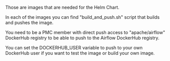 <!--
 Licensed to the Apache Software Foundation (ASF) under one
 or more contributor license agreements.  See the NOTICE file
 distributed with this work for additional information
 regarding copyright ownership.  The ASF licenses this file
 to you under the Apache License, Version 2.0 (the
 "License"); you may not use this file except in compliance
 with the License.  You may obtain a copy of the License at

   http://www.apache.org/licenses/LICENSE-2.0

 Unless required by applicable law or agreed to in writing,
 software distributed under the License is distributed on an
 "AS IS" BASIS, WITHOUT WARRANTIES OR CONDITIONS OF ANY
 KIND, either express or implied.  See the License for the
 specific language governing permissions and limitations
 under the License.
 -->

Those are images that are needed for the Helm Chart.

In each of the images you can find "build_and_push.sh" script that builds and pushes the image.

You need to be a PMC member with direct push access to "apache/airflow" DockerHub registry
to be able to push to the Airflow DockerHub registry.

You can set the DOCKERHUB_USER variable to push to your own DockerHub user if you want
 to test the image or build your own image.
